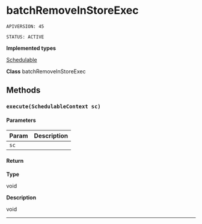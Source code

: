 # batchRemoveInStoreExec

`APIVERSION: 45`

`STATUS: ACTIVE`



**Implemented types**

[Schedulable](Schedulable)


**Class** batchRemoveInStoreExec

## Methods
### `execute(SchedulableContext sc)`
#### Parameters

|Param|Description|
|---|---|
|`sc`||

#### Return

**Type**

void

**Description**

void

---
